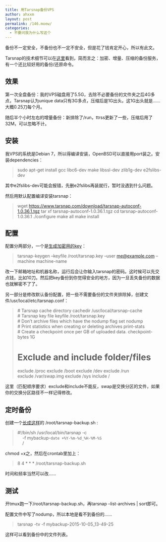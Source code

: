 ```yaml
---
title: 用Tarsnap备份VPS
author: ahxxm
layout: post
permalink: /146.moew/
categories:
  - 不要问我为什么写这个
---
```


备份不一定安全，不备份也不一定不安全，但是花了钱肯定开心，所以有此文。

  Tarsnap的技术细节可以在<a href="http://www.daemonology.net/blog/2008-12-14-how-tarsnap-uses-aws.html" target="_blank">这里</a>看到，简而言之：加密、增量、压缩的备份服务，有一个还比较好用的备份/还原命令。</p> 
  
## 效果

第一次全盘备份：我的VPS磁盘用了5.5G，去除不必要备份的文件夹之后4G多点，Tarsnap认为unique data只有3G多点，压缩后是1G出头。这1G出头就是……大概0.25刀每个月。

随后半个小时左右的增量备份：新排除了/run，ttrss更新了一些，压缩后用了32M，可以忽略不计。

## 安装

我VPS的系统是Debian 7，所以得编译安装，OpenBSD可以直接用port装之。安装dependencies：

>   sudo apt-get install gcc libc6-dev make libssl-dev zlib1g-dev e2fslibs-dev

其中e2fslibs-dev可能会报错，先删e2fslibs再装就行，暂时没遇到什么问题。

然后用默认配置编译安装tarsnap：

>   wget <a href="https://www.tarsnap.com/download/tarsnap-autoconf-1.0.36.1.tgz">https://www.tarsnap.com/download/tarsnap-autoconf-1.0.36.1.tgz</a>
>   tar xf tarsnap-autoconf-1.0.36.1.tgz
>   cd tarsnap-autoconf-1.0.36.1
>   ./configure
>   make all
>   make install

## 配置

配置分两部分，一个是<a href="https://www.tarsnap.com/gettingstarted.html" target="_blank">生成加密用的key</a>：

>   tarsnap-keygen &#8211;keyfile /root/tarsnap.key &#8211;user me@example.com &#8211;machine machine-name

改一下邮箱地址和机器名称，运行后会让你输入tarsnap的密码。这时候可以先交点钱，比如10刀。然后把key备份到你觉得安全的地方，因为一旦丢失备份的数据也就解密不了了。

另一部分是修改默认备份配置，把一些不需要备份的文件夹排除掉，创建文件/usr/local/etc/tarsnap.conf：

>   # Tarsnap cache directory
>   cachedir /usr/local/tarsnap-cache
>   # Tarsnap key file
>   keyfile /root/tarsnap.key
>   # Don&#8217;t archive files which have the nodump flag set
>   nodump
>   # Print statistics when creating or deleting archives
>   print-stats
>   # Create a checkpoint once per GB of uploaded data.
>   checkpoint-bytes 1G
>   # Exclude and include folder/files
>   exclude /proc
>   exclude /boot
>   exclude /dev
>   exclude /run
>   exclude /var/swap.img
>   exclude /sys
>   include /

这里（匹配顺序要求）exclude和include不能反，swap是交换分区的文件，如果你的交换分区路径不一样记得修改。

## 定时备份

创建一个<a href="https://www.tarsnap.com/simple-usage.html" target="_blank">长成这样</a>的 /root/tarsnap-backup.sh :

>   #!/bin/sh
>   /usr/local/bin/tarsnap -c \
>       -f mybackup-`date +%Y-%m-%d_%H-%M-%S` \
>       /

chmod +x之，然后在crontab里加上：

>   8 4 * * * /root/tarsnap-backup.sh

时间和频率当然可以改……

## 测试

开tmux跑一下/root/tarsnap-backup.sh，再tarsnap &#8211;list-archives | sort即可。

配置文件中写了nodump，所以本地是看不到备份的……

>   tarsnap -tv -f mybackup-2015-10-05_13-49-25

这样可以看到备份中的文件列表。
